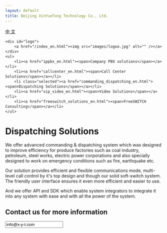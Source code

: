 ```yaml
---
layout: default
title: Beijing XinYueTong Technology Co., Ltd.
---
```


	
<div id="header_en">
    <div id="lang">
        <a href="/">中&nbsp;文</a>
    </div>

    <div id="logo">
        <a href="/index_en.html"><img src="images/logoo.jpg" alt="" /></a>
    </div>
    <ul>
        <li><a href="ippbx_en.html"><span>Company PBX solutions</span></a></li>
        <li><a href="callcenter_en.html"><span>Call Center Solutions</span></a></li>
        <li class="selected"><a href="commanding_dispatching_en.html"><span>Dispatching Solutions</span></a></li>
        <li><a href="sip_video_en.html"><span>Video Solutions</span></a></li>
        <li><a href="freeswitch_solutions_en.html"><span>FreeSWITCH Consulting</span></a></li>
    </ul>
</div>


<div id="body">
    <div class="about">
        <h1>Dispatching Solutions</h1>
        <div>
            <p>
		We offer advanced commanding & dispatching system which was designed to improve efficiency for produce factories such as coal industry, petroleum, steel works, electric power corporations and also specially designed to work on emergency conditions such as fire, earthquake etc.
            </p>
            <p>
		Our solution provides efficient and flexible communications mode, multi-level call control by it's top design and though our solid soft-switch system. The friendly user interface ensures it even more efficient and easier to use.
            </p>
            <p>
		And we offer API and SDK which enable system integrators to integrate it into any system with ease and with all the power of the system.
            </p>
        </div>
        <div>
            <h2>Contact us for more information</h2>
            <p><input readonly value="info@x-y-t.com"></input></p>
        </div>
    </div>
</div>


